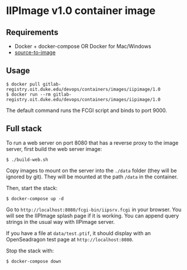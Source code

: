 # IIPImage v1.0 container image

## Requirements

- Docker + docker-compose OR Docker for Mac/Windows
- [source-to-image](https://github.com/openshift/source-to-image)

## Usage

    $ docker pull gitlab-registry.oit.duke.edu/devops/containers/images/iipimage/1.0
    $ docker run --rm gitlab-registry.oit.duke.edu/devops/containers/images/iipimage/1.0

The default command runs the FCGI script and binds to port 9000.

## Full stack

To run a web server on port 8080 that has a reverse proxy to the image server, first build
the web server image:

    $ ./build-web.sh

Copy images to mount on the server into the `./data` folder (they will be ignored by git).
They will be mounted at the path `/data` in the container.

Then, start the stack:

    $ docker-compose up -d

Go to `http://localhost:8080/fcgi-bin/iipsrv.fcgi` in your browser. You will see the IIPImage
splash page if it is working. You can append query strings in the usual way with IIPimage
server.

If you have a file at `data/test.ptif`, it should display with an OpenSeadragon test page at
`http://localhost:8080`.

Stop the stack with:

    $ docker-compose down